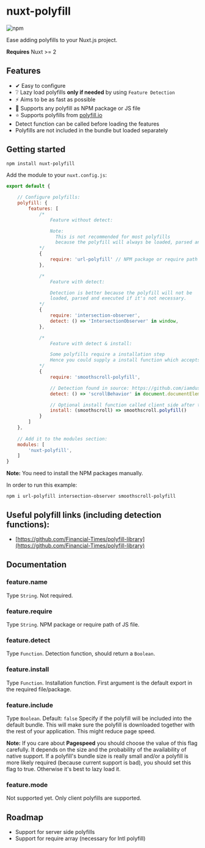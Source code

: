 

# nuxt-polyfill
![npm](https://img.shields.io/npm/dt/nuxt-polyfill.svg)

Ease adding polyfills to your Nuxt.js project.

**Requires** Nuxt >= 2

## Features
 - ✔ Easy to configure
 - ❔ Lazy load polyfills **only if needed** by using `Feature Detection`
 - ⚡️ Aims to be as fast as possible
 - 🔧 Supports any polyfill as NPM package or JS file
 - ⭐️ Supports polyfills from [polyfill.io](https://polyfill.io)
 - Detect function can be called before loading the features
 - Polyfills are not included in the bundle but loaded separately

## Getting started
```
npm install nuxt-polyfill
```

Add the module to your `nuxt.config.js`: 

```javascript
export default {
    
    // Configure polyfills:
    polyfill: {
        features: [
            /* 
                Feature without detect:

                Note: 
                  This is not recommended for most polyfills
                  because the polyfill will always be loaded, parsed and executed.
            */
            {
                require: 'url-polyfill' // NPM package or require path of file
            },

            /* 
                Feature with detect:

                Detection is better because the polyfill will not be 
                loaded, parsed and executed if it's not necessary.
            */
            {
                require: 'intersection-observer',
                detect: () => 'IntersectionObserver' in window,
            },

            /*
                Feature with detect & install:

                Some polyfills require a installation step
                Hence you could supply a install function which accepts the require result
            */
            {
                require: 'smoothscroll-polyfill',

                // Detection found in source: https://github.com/iamdustan/smoothscroll/blob/master/src/smoothscroll.js
                detect: () => 'scrollBehavior' in document.documentElement.style && window.__forceSmoothScrollPolyfill__ !== true,

                // Optional install function called client side after the package is required:
                install: (smoothscroll) => smoothscroll.polyfill()
            }
        ]
    },
    
    // Add it to the modules section:
    modules: [
        'nuxt-polyfill',
    ]
}
```

**Note:** You need to install the NPM packages manually.

In order to run this example:
```
npm i url-polyfill intersection-observer smoothscroll-polyfill
```


## Useful polyfill links (including detection functions):
 - [https://github.com/Financial-Times/polyfill-library](https://github.com/Financial-Times/polyfill-library)

## Documentation
### feature.name
Type `String`. Not required.

### feature.require
Type `String`. NPM package or require path of JS file.

### feature.detect
Type `Function`. Detection function, should return a `Boolean`.

### feature.install
Type `Function`. Installation function. First argument is the default export in the required file/package.

### feature.include 
Type `Boolean`. Default: `false`
Specify if the polyfill will be included into the default bundle. This will make sure the polyfill is downloaded together with the rest of your application. This might reduce page speed.

**Note:** If you care about **Pagespeed** you should choose the value of this flag carefully. It depends on the size and the probability of the availability of native support. If a polyfill's bundle size is really small and/or a polyfill is more likely required (because current support is bad), you should set this flag to true. Otherwise it's best to lazy load it.  

### feature.mode
Not supported yet. Only client polyfills are supported.

## Roadmap
 - Support for server side polyfills
 - Support for require array (necessary for Intl polyfill)

